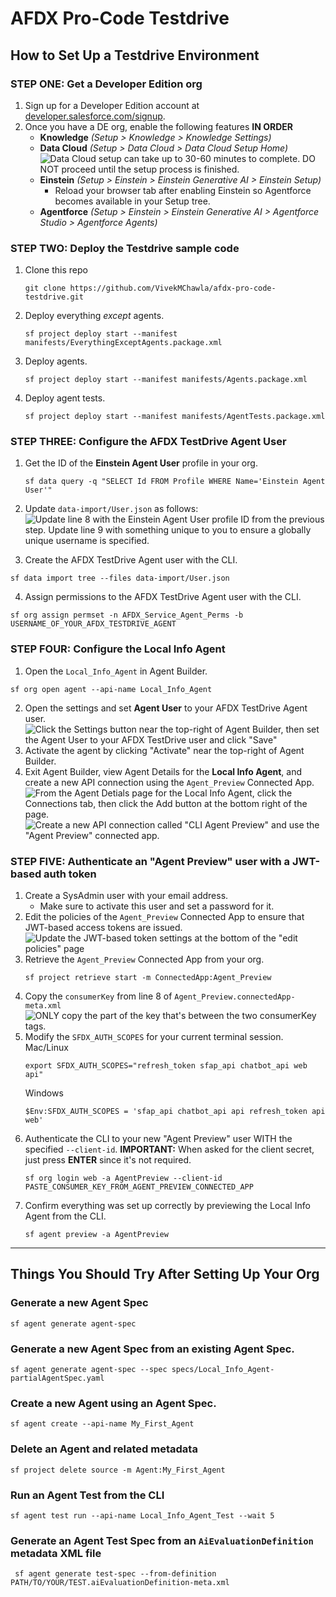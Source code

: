 # AFDX Pro-Code Testdrive

## How to Set Up a Testdrive Environment

### STEP ONE: Get a Developer Edition org
1. Sign up for a Developer Edition account at [developer.salesforce.com/signup](https://developer.salesforce.com/signup).
2. Once you have a DE org, enable the following features **IN ORDER**
   - **Knowledge** *(Setup > Knowledge > Knowledge Settings)*
   - **Data Cloud** *(Setup > Data Cloud > Data Cloud Setup Home)*
     ![Data Cloud setup can take up to 30-60 minutes to complete. DO NOT proceed until the setup process is finished.](images/data-cloud-setup.png)
   - **Einstein** *(Setup > Einstein > Einstein Generative AI > Einstein Setup)*
     - Reload your browser tab after enabling Einstein so Agentforce becomes available in your Setup tree.
   - **Agentforce** *(Setup > Einstein > Einstein Generative AI > Agentforce Studio > Agentforce Agents)*

### STEP TWO: Deploy the Testdrive sample code
1. Clone this repo
   ```
   git clone https://github.com/VivekMChawla/afdx-pro-code-testdrive.git
   ```
2. Deploy everything *except* agents.
   ```
   sf project deploy start --manifest manifests/EverythingExceptAgents.package.xml
   ```
3. Deploy agents.
   ```
   sf project deploy start --manifest manifests/Agents.package.xml
   ```
4. Deploy agent tests.
   ```
   sf project deploy start --manifest manifests/AgentTests.package.xml
   ```

### STEP THREE: Configure the AFDX TestDrive Agent User
1. Get the ID of the **Einstein Agent User** profile in your org.
   ```
   sf data query -q "SELECT Id FROM Profile WHERE Name='Einstein Agent User'"
   ```
2. Update `data-import/User.json` as follows:
   ![Update line 8 with the Einstein Agent User profile ID from the previous step. Update line 9 with something unique to you to ensure a globally unique username is specified.](images/agent-user-data-import.png)

3. Create the AFDX TestDrive Agent user with the CLI.
```
sf data import tree --files data-import/User.json
```
4. Assign permissions to the AFDX TestDrive Agent user with the CLI.
```
sf org assign permset -n AFDX_Service_Agent_Perms -b USERNAME_OF_YOUR_AFDX_TESTDRIVE_AGENT
```

### STEP FOUR: Configure the **Local Info Agent**
1. Open the `Local_Info_Agent` in Agent Builder.
```
sf org open agent --api-name Local_Info_Agent
```
2. Open the settings and set **Agent User** to your AFDX TestDrive Agent user.
   ![Click the Settings button near the top-right of Agent Builder, then set the Agent User to your AFDX TestDrive user and click "Save"](images/set-local-info-agent-user.png)
3. Activate the agent by clicking "Activate" near the top-right of Agent Builder.
4. Exit Agent Builder, view Agent Details for the **Local Info Agent**, and create a new API connection using the `Agent_Preview` Connected App.
   ![From the Agent Detials page for the Local Info Agent, click the Connections tab, then click the Add button at the bottom right of the page.](images/agent-connection-settings.png)
   ![Create a new API connection called "CLI Agent Preview" and use the "Agent Preview" connected app.](images/agent-preview-connection-details.png)

### STEP FIVE: Authenticate an "Agent Preview" user with a JWT-based auth token
1. Create a SysAdmin user with your email address.
   - Make sure to activate this user and set a password for it.
2. Edit the policies of the `Agent_Preview` Connected App to ensure that JWT-based access tokens are issued.
   ![Update the JWT-based token settings at the bottom of the "edit policies" page](images/set-jwt-based-token-policy.png)
3. Retrieve the `Agent_Preview` Connected App from your org.
   ```
   sf project retrieve start -m ConnectedApp:Agent_Preview
   ```
4. Copy the `consumerKey` from line 8 of `Agent_Preview.connectedApp-meta.xml`
   ![ONLY copy the part of the key that's between the two consumerKey tags.](images/consumer-key-copy.png)
5. Modify the `SFDX_AUTH_SCOPES` for your current terminal session.
   Mac/Linux
   ```
   export SFDX_AUTH_SCOPES="refresh_token sfap_api chatbot_api web api"
   ```
   Windows
   ```
   $Env:SFDX_AUTH_SCOPES = 'sfap_api chatbot_api api refresh_token api web'
   ```
6. Authenticate the CLI to your new "Agent Preview" user WITH the specified `--client-id`.
   **IMPORTANT:** When asked for the client secret, just press **ENTER** since it's not required.
   ```
   sf org login web -a AgentPreview --client-id PASTE_CONSUMER_KEY_FROM_AGENT_PREVIEW_CONNECTED_APP
   ```
7. Confirm everything was set up correctly by previewing the Local Info Agent from the CLI.
   ```
   sf agent preview -a AgentPreview
   ```
---

## Things You Should Try After Setting Up Your Org

### Generate a new Agent Spec
```
sf agent generate agent-spec
```
### Generate a new Agent Spec from an existing Agent Spec.
```
sf agent generate agent-spec --spec specs/Local_Info_Agent-partialAgentSpec.yaml 
```
### Create a new Agent using an Agent Spec.
```
sf agent create --api-name My_First_Agent
```
### Delete an Agent and related metadata
```
sf project delete source -m Agent:My_First_Agent  
```
### Run an Agent Test from the CLI
```
sf agent test run --api-name Local_Info_Agent_Test --wait 5
```
### Generate an Agent Test Spec from an `AiEvaluationDefinition` metadata XML file
```
 sf agent generate test-spec --from-definition PATH/TO/YOUR/TEST.aiEvaluationDefinition-meta.xml
```
